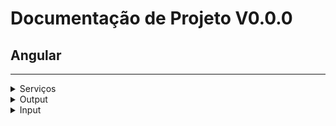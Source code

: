 # Documentação de Projeto V0.0.0

## Angular
---

<details>
  <summary>Serviços</summary>
  teste
</details>

<details>
  <summary>Output</summary>
  teste
</details>

<details>
  <summary>Input</summary>
  teste
</details>